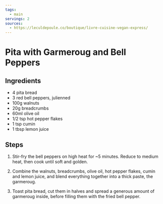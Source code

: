 ```yaml
---
tags:
  - main
servings: 2
sources:
  - https://leculdepoule.co/boutique/livre-cuisine-vegan-express/
---
```


# Pita with Garmeroug and Bell Peppers

## Ingredients

- 4 pita bread
- 3 red bell peppers, julienned
- 100g walnuts
- 20g breadcrumbs
- 60ml olive oil
- 1/2 tsp hot pepper flakes
- 1 tsp cumin
- 1 tbsp lemon juice

## Steps

1. Stir-fry the bell peppers on high heat for ~5 minutes. Reduce to medium heat, then cook until soft and golden.

2. Combine the walnuts, breadcrumbs, olive oil, hot pepper flakes, cumin and lemon juice, and blend everything together into a thick paste, the garmeroug.

3. Toast pita bread, cut them in halves and spread a generous amount of garmeroug inside, before filling them with the fried bell pepper.
